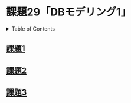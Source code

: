 # 課題29「DBモデリング1」

<!-- START doctoc generated TOC please keep comment here to allow auto update -->
<!-- DON'T EDIT THIS SECTION, INSTEAD RE-RUN doctoc TO UPDATE -->
<details>
<summary>Table of Contents</summary>

- [課題1](#%E8%AA%B2%E9%A1%8C1)
- [課題2](#%E8%AA%B2%E9%A1%8C2)
- [課題3](#%E8%AA%B2%E9%A1%8C3)

</details>
<!-- END doctoc generated TOC please keep comment here to allow auto update -->

## [課題1](./task_1)

## [課題2](./task_2)

## [課題3](./task_3)
